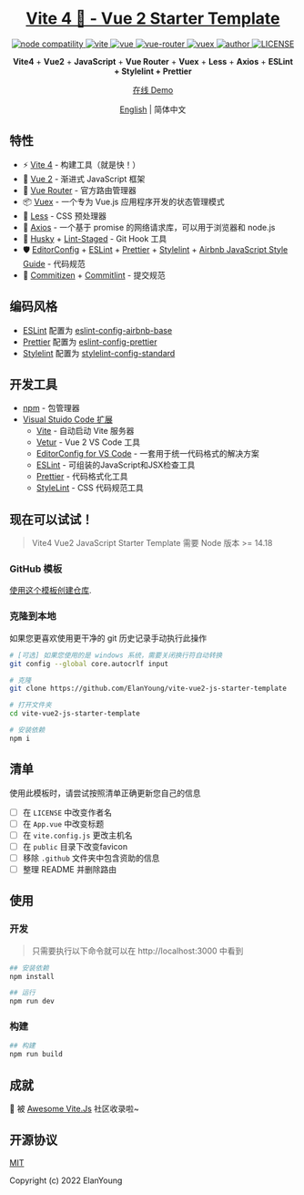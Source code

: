 <h1 align="center"><a href="https://github.com/ElanYoung/vite-vue2-js-template-starter" target="_blank">Vite 4 🚀 - Vue 2  Starter Template</a></h1>

<p align="center">
  <a href="https://nodejs.org/en/about/releases/">
    <img src="https://img.shields.io/node/v/vite.svg" alt="node compatility" />
  </a>
  <a href="https://cn.vitejs.dev" rel="nofollow">
    <img src="https://img.shields.io/badge/vite-4.3.9-3963bc.svg" alt="vite" style="max-width:100%;" />
  </a>
  <a href="https://github.com/vuejs/vue">
    <img src="https://img.shields.io/badge/vue-2.7.14-brightgreen.svg" alt="vue" />
  </a>
  <a href="https://github.com/vuejs/vue-router">
    <img src="https://img.shields.io/badge/vue--router-3.5.4-brightgreen.svg" alt="vue-router" />
  </a>
  <a href="https://github.com/vuejs/vuex">
    <img src="https://img.shields.io/badge/vuex-3.6.2-brightgreen.svg" alt="vuex" />
  </a>
  <a href="https://doc.starimmortal.com">
    <img alt="author" src="https://img.shields.io/badge/author-ElanYoung-blue.svg" />
  </a>
  <a href="https://github.com/ElanYoung/vite-vue2-js-starter-template/blob/master/LICENSE">
    <img alt="LICENSE" src="https://img.shields.io/github/license/ElanYoung/vite-vue2-js-starter-template.svg" />
  </a>
</p>

<p align='center'>
  <b>Vite4</b> + <b>Vue2</b> + <b>JavaScript</b> + <b>Vue Router</b> + <b>Vuex</b> + <b>Less</b> + <b>Axios</b> + <b>ESLint + Stylelint + Prettier</b>
</p>

<p align='center'>
  <a href="https://masterjiyuhang.github.io/vite-vue2-clean">在线 Demo</a>
</p>

<p align="center">
  <span><a href="./README.md">English</a> | 简体中文</span>
</p>

## 特性

+ ⚡️ [Vite 4](https://cn.vitejs.dev) - 构建工具（就是快！）
+ 🖖 [Vue 2](https://v2.cn.vuejs.org) - 渐进式 JavaScript 框架
+ 🚦 [Vue Router](https://v3.router.vuejs.org/zh) - 官方路由管理器
+ 📦 [Vuex](https://v3.vuex.vuejs.org/zh) - 一个专为 Vue.js 应用程序开发的状态管理模式
+ 🎨 [Less](https://less.bootcss.com/) - CSS 预处理器
+ 🔗 [Axios](https://axios-http.com/zh/) - 一个基于 promise 的网络请求库，可以用于浏览器和 node.js
+ 🧰 [Husky](https://typicode.github.io/husky/#/) + [Lint-Staged](https://github.com/okonet/lint-staged) - Git Hook 工具
+ 🛡️ [EditorConfig](http://editorconfig.org) + [ESLint](http://eslint.cn) + [Prettier](https://prettier.cn) + [Stylelint](https://stylelint.cn) + [Airbnb JavaScript Style Guide](https://github.com/airbnb/javascript#translation) - 代码规范
+ 🔨 [Commitizen](https://cz-git.qbb.sh/zh) + [Commitlint](https://commitlint.js.org) - 提交规范


## 编码风格

+ [ESLint](https://eslint.org/) 配置为 [eslint-config-airbnb-base](https://github.com/airbnb/javascript/tree/master/packages/eslint-config-airbnb-base)
+ [Prettier](https://prettier.io) 配置为  [eslint-config-prettier](https://github.com/prettier/eslint-config-prettier)
+ [Stylelint](https://stylelint.io) 配置为  [stylelint-config-standard](https://github.com/stylelint/stylelint-config-standard)

## 开发工具

+ [npm](https://www.npmjs.com) - 包管理器
+ [Visual Stuido Code 扩展](./.vscode/extensions.json)
  + [Vite](https://marketplace.visualstudio.com/items?itemName=antfu.vite) - 自动启动 Vite 服务器
  + [Vetur](https://marketplace.visualstudio.com/items?itemName=octref.vetur) - Vue 2 VS Code 工具
  + [EditorConfig for VS Code](https://marketplace.visualstudio.com/items?itemName=EditorConfig.EditorConfig) - 一套用于统一代码格式的解决方案
  + [ESLint](https://marketplace.visualstudio.com/items?itemName=dbaeumer.vscode-eslint) - 可组装的JavaScript和JSX检查工具
  + [Prettier](https://marketplace.visualstudio.com/items?itemName=esbenp.prettier-vscode) - 代码格式化工具
  + [StyleLint](https://marketplace.visualstudio.com/items?itemName=stylelint.vscode-stylelint) - CSS 代码规范工具

## 现在可以试试！

> Vite4 Vue2 JavaScript Starter Template 需要 Node 版本 >= 14.18

### GitHub 模板

[使用这个模板创建仓库](https://github.com/ElanYoung/vite-vue2-js-starter-template/generate).

### 克隆到本地

如果您更喜欢使用更干净的 git 历史记录手动执行此操作

```bash
# [可选] 如果您使用的是 windows 系统，需要关闭换行符自动转换
git config --global core.autocrlf input

# 克隆
git clone https://github.com/ElanYoung/vite-vue2-js-starter-template

# 打开文件夹
cd vite-vue2-js-starter-template

# 安装依赖
npm i
```

## 清单

使用此模板时，请尝试按照清单正确更新您自己的信息

- [ ] 在 `LICENSE` 中改变作者名
- [ ] 在 `App.vue` 中改变标题
- [ ] 在 `vite.config.js` 更改主机名
- [ ] 在 `public` 目录下改变favicon
- [ ] 移除 `.github` 文件夹中包含资助的信息
- [ ] 整理 README 并删除路由

## 使用

### 开发

> 只需要执行以下命令就可以在 http://localhost:3000 中看到

```bash
## 安装依赖
npm install

## 运行
npm run dev
```

### 构建

```bash
## 构建
npm run build
```

## 成就

🎉 被 [Awesome Vite.Js](https://github.com/vitejs/awesome-vite#vue-2) 社区收录啦~

## 开源协议

[MIT](http://opensource.org/licenses/MIT)

Copyright (c) 2022 ElanYoung
